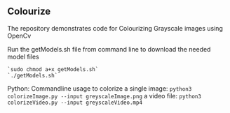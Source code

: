 ## Colourize

The repository demonstrates code for Colourizing Grayscale images using OpenCv


Run the getModels.sh file from command line to download the needed model files

	`sudo chmod a+x getModels.sh`
	`./getModels.sh`

Python:
Commandline usage to colorize 
a single image:
	`python3 colorizeImage.py --input greyscaleImage.png`
a video file:
	`python3 colorizeVideo.py --input greyscaleVideo.mp4`
